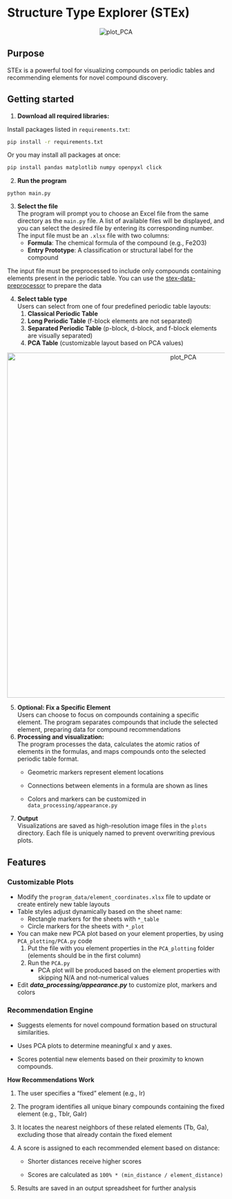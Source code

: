 # Structure Type Explorer (STEx)
<div align="center">
<img src="https://github.com/user-attachments/assets/bf2091d0-17a4-46c2-aa00-1ef6519e2d2f" alt="plot_PCA" >
</div>

## Purpose
STEx is a powerful tool for visualizing compounds on periodic tables and recommending elements for novel compound discovery. 

## **Getting started**
1. **Download all required libraries:**

Install packages listed in `requirements.txt`:
```bash
pip install -r requirements.txt
```

Or you may install all packages at once:

```bash
pip install pandas matplotlib numpy openpyxl click
```

2. **Run the program**
```
python main.py
```
3. **Select the file**  
The program will prompt you to choose an Excel file from the same directory as the `main.py` file. A list of available files will be displayed, and you can select the desired file by entering its corresponding number. The input file must be an `.xlsx` file with two columns:
	* **Formula**: The chemical formula of the compound (e.g., Fe2O3)
	* **Entry Prototype**: A classification or structural label for the compound

The input file must be preprocessed to include only compounds containing elements present in the periodic table. You can use the [stex-data-preprocessor](https://github.com/dshirya/stex-data-preprocessor) to prepare the data


4. **Select table type**  
  Users can select from one of four predefined periodic table layouts:  
	1.	**Classical Periodic Table**  
	2.	**Long Periodic Table** (f-block elements are not separated)  
	3.	**Separated Periodic Table** (p-block, d-block, and f-block elements are visually separated)  
	4.	**PCA Table** (customizable layout based on PCA values)
<div align="center">
  <img src="https://github.com/user-attachments/assets/0638f8bd-0bda-4240-b672-69cdfd4d5b7c" alt="plot_PCA" width="800"/>
	</div>
 
5. **Optional: Fix a Specific Element**  
Users can choose to focus on compounds containing a specific element. The program separates compounds that include the selected element, preparing data for compound recommendations
6. **Processing and visualization:**  
The program processes the data, calculates the atomic ratios of elements in the formulas, and maps compounds onto the selected periodic table format.
	* Geometric markers represent element locations

	* Connections between elements in a formula are shown as lines

	* Colors and markers can be customized in `data_processing/appearance.py`
7. **Output**  
Visualizations are saved as high-resolution image files in the `plots` directory. Each file is uniquely named to prevent overwriting previous plots.


## **Features**


### Customizable Plots  

* Modify the `program_data/element_coordinates.xlsx` file to update or create entirely new table layouts
* Table styles adjust dynamically based on the sheet name:  
  * Rectangle markers for the sheets with `*_table`
  * Circle markers for the sheets with  `*_plot`
* You can make new PCA plot based on your element properties, by using `PCA_plotting/PCA.py` code
  1. Put the file with you element properties in the `PCA_plotting` folder (elements should be in the first column)
  2. Run the `PCA.py`
     * PCA plot will be produced based on the element properties with skipping N/A and not-numerical values
* Edit ***data_processing/appearance.py*** to customize plot, markers and colors

### Recommendation Engine

* Suggests elements for novel compound formation based on structural similarities.

* Uses PCA plots to determine meaningful x and y axes.

* Scores potential new elements based on their proximity to known compounds.

 **How Recommendations Work**  
1. The user specifies a “fixed” element (e.g., Ir)
2. The program identifies all unique binary compounds containing the fixed element (e.g., TbIr, GaIr)

3. It locates the nearest neighbors of these related elements (Tb, Ga), excluding those that already contain the fixed element

4. A score is assigned to each recommended element based on distance:

	* Shorter distances receive higher scores

	* Scores are calculated as `100% * (min_distance / element_distance)`

5. Results are saved in an output spreadsheet for further analysis




